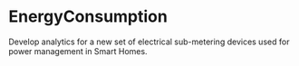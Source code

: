 # EnergyConsumption
Develop analytics for a new set of electrical sub-metering devices used for power management in Smart Homes.
